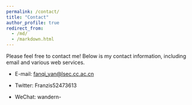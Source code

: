 ```yaml
---
permalink: /contact/
title: "Contact"
author_profile: true
redirect_from: 
  - /md/
  - /markdown.html
---
```


Please feel free to contact me! Below is my contact information, including email and various web services.

* E-mail: fanqi_yan@lsec.cc.ac.cn

* Twitter: Franzis52473613

* WeChat: wandern-
